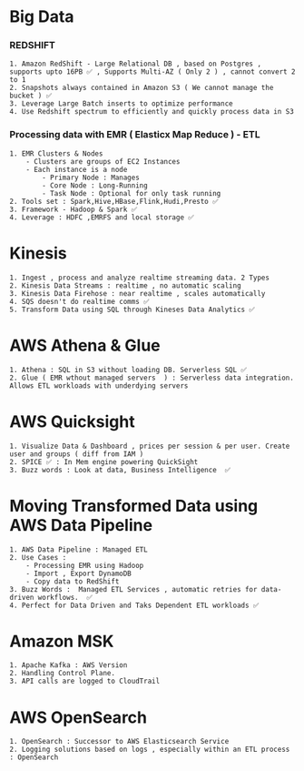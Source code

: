 # Big Data

### REDSHIFT

    1. Amazon RedShift - Large Relational DB , based on Postgres , supports upto 16PB ✅ , Supports Multi-AZ ( Only 2 ) , cannot convert 2 to 1 
    2. Snapshots always contained in Amazon S3 ( We cannot manage the bucket ) ✅
    3. Leverage Large Batch inserts to optimize performance
    4. Use Redshift spectrum to efficiently and quickly process data in S3

### Processing data with EMR ( Elasticx Map Reduce ) - ETL

    1. EMR Clusters & Nodes 
        - Clusters are groups of EC2 Instances
        - Each instance is a node
            - Primary Node : Manages
            - Core Node : Long-Running
            - Task Node : Optional for only task running
    2. Tools set : Spark,Hive,HBase,Flink,Hudi,Presto ✅
    3. Framework - Hadoop & Spark ✅
    4. Leverage : HDFC ,EMRFS and local storage ✅

# Kinesis

    1. Ingest , process and analyze realtime streaming data. 2 Types
    2. Kinesis Data Streams : realtime , no automatic scaling
    3. Kinesis Data Firehose : near realtime , scales automatically
    4. SQS doesn't do realtime comms ✅
    5. Transform Data using SQL through Kineses Data Analytics ✅


# AWS Athena & Glue

    1. Athena : SQL in S3 without loading DB. Serverless SQL ✅
    2. Glue ( EMR wthout managed servers  ) : Serverless data integration. Allows ETL workloads with underdying servers

# AWS Quicksight

    1. Visualize Data & Dashboard , prices per session & per user. Create user and groups ( diff from IAM )
    2. SPICE ✅ : In Mem engine powering QuickSight
    3. Buzz words : Look at data, Business Intelligence  ✅

# Moving Transformed Data using AWS Data Pipeline

    1. AWS Data Pipeline : Managed ETL
    2. Use Cases : 
        - Processing EMR using Hadoop
        - Import , Export DynamoDB
        - Copy data to RedShift
    3. Buzz Words :  Managed ETL Services , automatic retries for data-driven workflows.  ✅
    4. Perfect for Data Driven and Taks Dependent ETL workloads ✅

# Amazon MSK

    1. Apache Kafka : AWS Version
    2. Handling Control Plane.
    3. API calls are logged to CloudTrail

# AWS OpenSearch 

    1. OpenSearch : Successor to AWS Elasticsearch Service
    2. Logging solutions based on logs , especially within an ETL process : OpenSearch